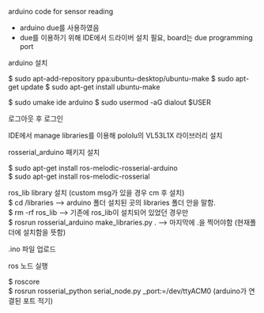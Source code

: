 arduino code for sensor reading     

* arduino due를 사용하였음
* due를 이용하기 위해 IDE에서 드라이버 설치 필요, board는 due programming port 

arduino 설치     

$ sudo apt-add-repository ppa:ubuntu-desktop/ubuntu-make
$ sudo apt-get update
$ sudo apt-get install ubuntu-make

$ sudo umake ide arduino
$ sudo usermod -aG dialout $USER    

로그아웃 후 로그인   

IDE에서 manage libraries를 이용해 pololu의 VL53L1X 라이브러리 설치

rosserial_arduino 패키지 설치    

$ sudo apt-get install ros-melodic-rosserial-arduino    
$ sudo apt-get install ros-melodic-rosserial    
  
  ros_lib library 설치 (custom msg가 있을 경우 cm 후 설치)     
$ cd /libraries --> arduino 폴더 설치된 곳의 libraries 폴더 안을 말함.   
$ rm -rf ros_lib --> 기존에 ros_lib이 설치되어 있었던 경우만   
$ rosrun rosserial_arduino make_libraries.py . --> 마지막에 .을 찍어야함 (현재폴더에 설치함을 뜻함)   

.ino 파일 업로드

ros 노드 실행

$ roscore   
$ rosrun rosserial_python serial_node.py _port:=/dev/ttyACM0 (arduino가 연결된 포트 적기)    


